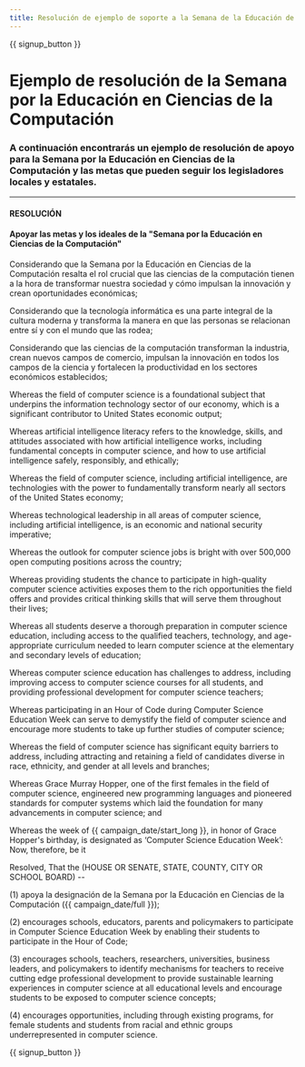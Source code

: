 ```yaml
---
title: Resolución de ejemplo de soporte a la Semana de la Educación de las Ciencias de la Computación y la Hora del Código
---
```


{{ signup_button }}

# Ejemplo de resolución de la Semana por la Educación en Ciencias de la Computación

### A continuación encontrarás un ejemplo de resolución de apoyo para la Semana por la Educación en Ciencias de la Computación y las metas que pueden seguir los legisladores locales y estatales.

* * *

#### **RESOLUCIÓN**  


#### Apoyar las metas y los ideales de la "Semana por la Educación en Ciencias de la Computación"

Considerando que la Semana por la Educación en Ciencias de la Computación resalta el rol crucial que las ciencias de la computación tienen a la hora de transformar nuestra sociedad y cómo impulsan la innovación y crean oportunidades económicas;

Considerando que la tecnología informática es una parte integral de la cultura moderna y transforma la manera en que las personas se relacionan entre sí y con el mundo que las rodea;

Considerando que las ciencias de la computación transforman la industria, crean nuevos campos de comercio, impulsan la innovación en todos los campos de la ciencia y fortalecen la productividad en los sectores económicos establecidos;

Whereas the field of computer science is a foundational subject that underpins the information technology sector of our economy, which is a significant contributor to United States economic output;

Whereas artificial intelligence literacy refers to the knowledge, skills, and attitudes associated with how artificial intelligence works, including fundamental concepts in computer science, and how to use artificial intelligence safely, responsibly, and ethically;

Whereas the field of computer science, including artificial intelligence, are technologies with the power to fundamentally transform nearly all sectors of the United States economy;

Whereas technological leadership in all areas of computer science, including artificial intelligence, is an economic and national security imperative;

Whereas the outlook for computer science jobs is bright with over 500,000 open computing positions across the country;

Whereas providing students the chance to participate in high-quality computer science activities exposes them to the rich opportunities the field offers and provides critical thinking skills that will serve them throughout their lives;

Whereas all students deserve a thorough preparation in computer science education, including access to the qualified teachers, technology, and age-appropriate curriculum needed to learn computer science at the elementary and secondary levels of education;

Whereas computer science education has challenges to address, including improving access to computer science courses for all students, and providing professional development for computer science teachers;

Whereas participating in an Hour of Code during Computer Science Education Week can serve to demystify the field of computer science and encourage more students to take up further studies of computer science;

Whereas the field of computer science has significant equity barriers to address, including attracting and retaining a field of candidates diverse in race, ethnicity, and gender at all levels and branches;

Whereas Grace Murray Hopper, one of the first females in the field of computer science, engineered new programming languages and pioneered standards for computer systems which laid the foundation for many advancements in computer science; and

Whereas the week of {{ campaign_date/start_long }}, in honor of Grace Hopper's birthday, is designated as ‘Computer Science Education Week’: Now, therefore, be it <br />

Resolved, That the (HOUSE OR SENATE, STATE, COUNTY, CITY OR SCHOOL BOARD) --

(1) apoya la designación de la Semana por la Educación en Ciencias de la Computación ({{ campaign_date/full }});

(2) encourages schools, educators, parents and policymakers to participate in Computer Science Education Week by enabling their students to participate in the Hour of Code;

(3) encourages schools, teachers, researchers, universities, business leaders, and policymakers to identify mechanisms for teachers to receive cutting edge professional development to provide sustainable learning experiences in computer science at all educational levels and encourage students to be exposed to computer science concepts;

(4) encourages opportunities, including through existing programs, for female students and students from racial and ethnic groups underrepresented in computer science.

{{ signup_button }}